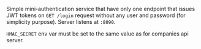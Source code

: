 Simple mini-authentication service that have only one endpoint that issues JWT tokens on `GET /login` request without any user and password (for simplicity purpose). Server listens at `:8090`. 

`HMAC_SECRET` env var must be set to the same value as for companies api server. 